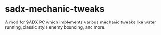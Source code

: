 # sadx-mechanic-tweaks
A mod for SADX PC which implements various mechanic tweaks like water running, classic style enemy bouncing, and more.
